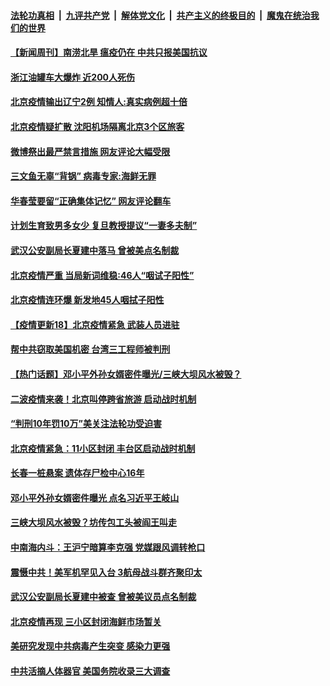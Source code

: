 

####  [法轮功真相](../../../../basic/blob/master/README.md?t=06140601) &nbsp;|&nbsp; [九评共产党](../../../../9ping.md/blob/master/README.md?t=06140601) &nbsp;|&nbsp; [解体党文化](../../../../jtdwh.md/blob/master/README.md?t=06140601)  &nbsp;|&nbsp; [共产主义的终极目的](../../../../gczydzjmd.md/blob/master/README.md?t=06140601) &nbsp;|&nbsp; [魔鬼在统治我们的世界](../../../../mgztzwmdsj.md/blob/master/README.md?t=06140601) 

#### [【新闻周刊】南涝北旱 瘟疫仍在 中共只报美国抗议](../pages/prog204/a102870557.md?t=06140601) 

#### [浙江油罐车大爆炸 近200人死伤](../pages/prog204/a102870529.md?t=06140601) 

#### [北京疫情输出辽宁2例 知情人:真实病例超十倍](../pages/prog204/a102870472.md?t=06140601) 

#### [北京疫情疑扩散 沈阳机场隔离北京3个区旅客](../pages/prog204/a102870483.md?t=06140601) 

#### [微博祭出最严禁言措施 网友评论大幅受限](../pages/prog204/a102870464.md?t=06140601) 


#### [三文鱼无辜“背锅” 病毒专家:海鲜无罪](../pages/prog204/a102870451.md?t=06140601) 

#### [华春莹要留“正确集体记忆” 网友评论翻车](../pages/prog204/a102870418.md?t=06140601) 

#### [计划生育致男多女少 复旦教授提议“一妻多夫制”](../pages/prog204/a102870430.md?t=06140601) 

#### [武汉公安副局长夏建中落马 曾被美点名制裁](../pages/prog204/a102870368.md?t=06140601) 

#### [北京疫情严重 当局新词维稳:46人“咽试子阳性”](../pages/prog204/a102870328.md?t=06140601) 

#### [北京疫情连环爆  新发地45人咽拭子阳性](../pages/prog204/a102870329.md?t=06140601) 

#### [【疫情更新18】北京疫情紧急 武装人员进驻](../pages/prog204/a102860375.md?t=06140601) 

#### [帮中共窃取美国机密 台湾三工程师被判刑](../pages/prog204/a102870177.md?t=06140601) 

#### [【热门话题】邓小平外孙女婿密件曝光/三峡大坝风水被毁？](../pages/prog204/a102870120.md?t=06140601) 

#### [二波疫情来袭！北京叫停跨省旅游 启动战时机制](../pages/prog204/a102870072.md?t=06140601) 

#### [“判刑10年罚10万”美关注法轮功受迫害](../pages/prog204/a102870102.md?t=06140601) 

#### [北京疫情紧急：11小区封闭 丰台区启动战时机制](../pages/prog204/a102870049.md?t=06140601) 

#### [长春一桩悬案 遗体存尸检中心16年](../pages/prog204/a102869995.md?t=06140601) 

#### [邓小平外孙女婿密件曝光 点名习近平王岐山](../pages/prog204/a102870031.md?t=06140601) 

#### [三峡大坝风水被毁？坊传包工头被阎王叫走](../pages/prog204/a102869996.md?t=06140601) 

#### [中南海内斗：王沪宁暗算李克强 党媒跟风调转枪口](../pages/prog204/a102870018.md?t=06140601) 

#### [震慑中共！美军机罕见入台 3航母战斗群齐聚印太](../pages/prog204/a102869893.md?t=06140601) 

#### [武汉公安副局长夏建中被查 曾被美议员点名制裁](../pages/prog204/a102869977.md?t=06140601) 



#### [北京疫情再现 三小区封闭海鲜市场暂关](../pages/prog204/a102869907.md?t=06140601) 

#### [美研究发现中共病毒产生突变 感染力更强](../pages/prog204/a102869811.md?t=06140601) 

#### [中共活摘人体器官 美国务院收录三大调查](../pages/prog204/a102869803.md?t=06140601) 


